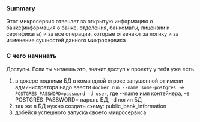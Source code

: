 ### Summary

Этот микросервис отвечает за открытую информацию о банке(информация о банке, отделения, банкоматы, лицензии и
сертификаты) и за все операции,
которые отвечают за логику и за изменение сущностей данного микросервиса

### С чего начинать

Доступы. Если ты читаешь это, значит доступ к проекту у тебя уже есть
<ol>
<li>в докере подними БД в командной строке запущенной от имени администратора надо ввести <code>docker run --name some-postgres -e POSTGRES_PASSWORD=password -d user</code>, где --name имя контейнера, -e POSTGRES_PASSWORD= пароль БД, -d логин БД</li>
<li>так же в БД нужно создать схему: public_bank_information</li>
<li>добейся успешного запуска своего микросервиса</li>
</ol>